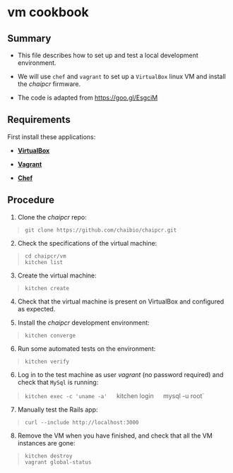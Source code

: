 # vm cookbook

## Summary

* This file describes how to set up and test a local development environment.

* We will use `chef` and `vagrant` to set up a `VirtualBox` linux VM and install the _chaipcr_ firmware.

* The code is adapted from https://goo.gl/EsgciM

## Requirements

First install these applications:

* [__VirtualBox__](https://www.virtualbox.org/wiki/Downloads)

* [__Vagrant__](https://www.vagrantup.com/docs/installation/)

* [__Chef__](https://docs.chef.io/install_server.html)

## Procedure

1. Clone the _chaipcr_ repo:
>`git clone https://github.com/chaibio/chaipcr.git`
    
2. Check the specifications of the virtual machine:
>`cd chaipcr/vm`  
>`kitchen list`

3. Create the virtual machine:
>`kitchen create`

4. Check that the virtual machine is present on VirtualBox and		 configured as expected.

5. Install the _chaipcr_ development environment:
>`kitchen converge`

6. Run some automated tests on the environment:
>`kitchen verify`

6. Log in to the test machine as user _vagrant_ (no password required) and check that `MySql` is running:
>`kitchen exec -c 'uname -a'  
>`kitchen login`  
>`mysql -u root`

7. Manually test the Rails app:
>`curl --include http://localhost:3000`

8. Remove the VM when you have finished, and check that all the VM instances are gone:
>`kitchen destroy`  
>`vagrant global-status`
    

